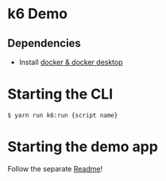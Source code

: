# k6 Demo

## Dependencies

- Install [docker & docker desktop](./https://www.docker.com/products/docker-desktop/)

# Starting the CLI

```
$ yarn run k6:run {script name}
```

# Starting the demo app

Follow the separate [Readme](./demos/dab/README.md)!
